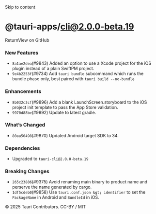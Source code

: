 Skip to content
# @tauri-apps/cli@2.0.0-beta.19
ReturnView on GitHub
### New Features
  * `8a1ae2dea`(#9843) Added an option to use a Xcode project for the iOS plugin instead of a plain SwiftPM project.
  * `9e4b2253f`(#9734) Add `tauri bundle` subcommand which runs the bundle phase only, best paired with `tauri build --no-bundle`


### Enhancements
  * `8b032c3cf`(#9896) Add a blank LaunchScreen.storyboard to the iOS project init template to pass the App Store validation.
  * `9970d88be`(#9892) Update to latest gradle.


### What’s Changed
  * `80aa50498`(#9870) Updated Android target SDK to 34.


### Dependencies
  * Upgraded to `tauri-cli@2.0.0-beta.19`


### Breaking Changes
  * `265c23886`(#9375) Avoid renaming main binary to product name and perserve the name generated by cargo.
  * `1df5cdeb0`(#9858) Use `tauri.conf.json &gt; identifier` to set the `PackageName` in Android and `BundleId` in iOS.


© 2025 Tauri Contributors. CC-BY / MIT
